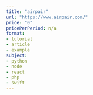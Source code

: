 ```yaml
---
title: "airpair"
url: "https://www.airpair.com/"
price: "0"
pricePerPeriod: n/a
format: 
- tutorial
- article
- example
subject: 
- python
- node
- react
- php
- swift
---
```

